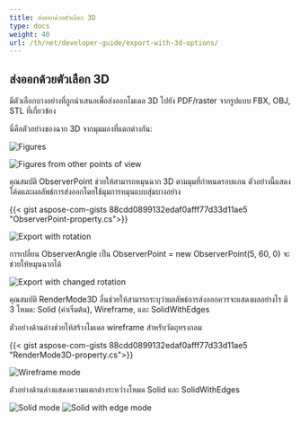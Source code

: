 ```yaml
---
title: ส่งออกด้วยตัวเลือก 3D
type: docs
weight: 40
url: /th/net/developer-guide/export-with-3d-options/
---
```


## **ส่งออกด้วยตัวเลือก 3D**

มีตัวเลือกบางอย่างที่ถูกนำเสนอเพื่อส่งออกโมเดล 3D ไปยัง PDF/raster จากรูปแบบ FBX, OBJ, STL ที่เกี่ยวข้อง

นี่คือตัวอย่างของฉาก 3D จากมุมมองที่แตกต่างกัน:

![Figures](/cad/_assets/guide/3d/fig1.png)

![Figures from other points of view](/cad/_assets/guide/3d/fig2.png)

คุณสมบัติ ObserverPoint ช่วยให้สามารถหมุนฉาก 3D ตามมุมที่กำหนดรอบแกน ตัวอย่างนี้แสดงโค้ดและผลลัพธ์การส่งออกโดยใช้มุมการหมุนแบบสุ่มบางอย่าง

{{< gist aspose-com-gists 88cdd0899132edaf0afff77d33d11ae5 "ObserverPoint-property.cs">}}

![Export with rotation](/cad/_assets/guide/3d/fig3.png)

การเปลี่ยน ObserverAngle เป็น ObserverPoint = new ObserverPoint(5, 60, 0) จะช่วยให้หมุนฉากได้

![Export with changed rotation](/cad/_assets/guide/3d/fig4.png)

คุณสมบัติ RenderMode3D อื่นช่วยให้สามารถระบุว่าผลลัพธ์การส่งออกควรจะแสดงผลอย่างไร มี 3 โหมด: Solid (ค่าเริ่มต้น), Wireframe, และ SolidWithEdges

ตัวอย่างด้านล่างช่วยให้สร้างโมเดล wireframe สำหรับวัตถุทรงกลม

{{< gist aspose-com-gists 88cdd0899132edaf0afff77d33d11ae5 "RenderMode3D-property.cs">}}

![Wireframe mode](/cad/_assets/guide/3d/fig5.png)

ตัวอย่างด้านล่างแสดงความแตกต่างระหว่างโหมด Solid และ SolidWithEdges

![Solid mode](/cad/_assets/guide/3d/fig6.png)
![Solid with edge mode](/cad/_assets/guide/3d/fig7.png)
